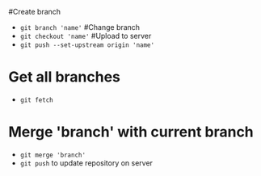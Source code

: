 #Create branch
- `git branch 'name'`
#Change branch
- `git checkout 'name'`
#Upload to server
- `git push --set-upstream origin 'name'`
# Get all branches
- `git fetch`
# Merge 'branch' with current branch
- `git merge 'branch'`
- `git push` to update repository on server
